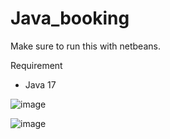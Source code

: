 # Java_booking

Make sure to run this with netbeans.

Requirement
  - Java 17


![image](https://user-images.githubusercontent.com/84265791/223747623-ca76809c-ee76-4894-82b5-be073a862a4d.png)

![image](https://user-images.githubusercontent.com/84265791/223747913-c38e39f5-ddaf-4c7a-a379-7b51ad933402.png)

